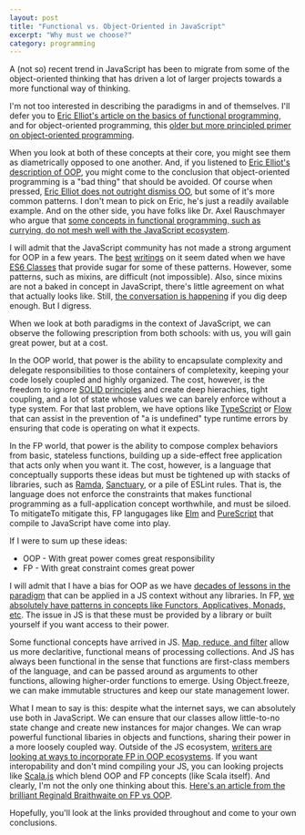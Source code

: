 ```yaml
---
layout: post
title: "Functional vs. Object-Oriented in JavaScript"
excerpt: "Why must we choose?"
category: programming
---
```


A (not so) recent trend in JavaScript has been to migrate from some of the object-oriented thinking that has driven a lot of larger projects towards a more functional way of thinking.

I'm not too interested in describing the paradigms in and of themselves. I'll defer you to [Eric Elliot's article on the basics of functional programming](https://medium.com/javascript-scene/master-the-javascript-interview-what-is-functional-programming-7f218c68b3a0), and for object-oriented programming, this [older but more principled primer on object-oriented programming](http://journals.ecs.soton.ac.uk/java/tutorial/java/objects/index.html).

When you look at both of these concepts at their core, you might see them as diametrically opposed to one another. And, if you listened to [Eric Elliot's description of OOP](https://medium.com/javascript-scene/the-two-pillars-of-javascript-ee6f3281e7f3), you might come to the conclusion that object-oriented programming is a "bad thing" that should be avoided. Of course when pressed, [Eric Elliot does not outright dismiss OO](https://medium.com/@_ericelliott/in-my-opinion-functional-and-object-oriented-programming-can-complement-each-other-1a6a5f06d4a7), but some of it's more common patterns. I don't mean to pick on Eric, he's just a readily available example. And on the other side, you have folks like Dr. Axel Rauschmayer who argue that [some concepts in functional programming, such as currying, do not mesh well with the JavaScript ecosystem](http://2ality.com/2017/11/currying-in-js.html).

I will admit that the JavaScript community has not made a strong argument for OOP in a few years. The [best](http://eloquentjavascript.net/06_object.html) [writings](https://addyosmani.com/resources/essentialjsdesignpatterns/book/) on it seem dated when we have [ES6 Classes](https://developer.mozilla.org/en-US/docs/Web/JavaScript/Reference/Classes) that provide sugar for some of these patterns. However, some patterns, such as mixins, are difficult (not impossible). Also, since mixins are not a baked in concept in JavaScript, there's little agreement on what that actually looks like. Still, [the conversation is happening](http://raganwald.com/2015/12/23/super-considered-hmmmful.html) if you dig deep enough. But I digress.

When we look at both paradigms in the context of JavaScript, we can observe the following prescription from both schools: with us, you will gain great power, but at a cost.

In the OOP world, that power is the ability to encapsulate complexity and delegate responsibilities to those containers of completexity, keeping your code losely coupled and highly organized. The cost, however, is the freedom to ignore [SOLID principles](<https://en.wikipedia.org/wiki/SOLID_(object-oriented_design)>) and create deep hierachies, tight coupling, and a lot of state whose values we can barely enforce without a type system. For that last problem, we have options like [TypeScript](https://www.typescriptlang.org/) or [Flow](https://flow.org/) that can assist in the prevention of "a is undefined" type runtime errors by ensuring that code is operating on what it expects.

In the FP world, that power is the ability to compose complex behaviors from basic, stateless functions, building up a side-effect free application that acts only when you want it. The cost, however, is a language that conceptually supports these ideas but must be tightened up with stacks of libraries, such as [Ramda](http://ramdajs.com/), [Sanctuary](https://sanctuary.js.org/), or a pile of ESLint rules. That is, the language does not enforce the constraints that makes functional programming as a full-application concept worthwhile, and must be siloed. To mitigateTo mitigate this, FP langugages like [Elm](http://elm-lang.org/) and [PureScript](http://www.purescript.org/) that compile to JavaScript have come into play.

If I were to sum up these ideas:

- OOP - With great power comes great responsibility
- FP - With great constraint comes great power

I will admit that I have a bias for OOP as we have [decades of lessons in the paradigm](https://martinfowler.com/eaaCatalog/) that can be applied in a JS context without any libraries. In FP, [we absolutely have patterns in concepts like Functors, Applicatives, Monads, etc](http://adit.io/posts/2013-04-17-functors,_applicatives,_and_monads_in_pictures.html). The issue in JS is that these must be provided by a library or built yourself if you want access to their power.

Some functional concepts have arrived in JS. [Map, reduce, and filter](https://danmartensen.svbtle.com/javascripts-map-reduce-and-filter) allow us more declaritive, functional means of processing collections. And JS has always been functional in the sense that functions are first-class members of the language, and can be passed around as arguments to other functions, allowing higher-order functions to emerge. Using Object.freeze, we can make immutable structures and keep our state management lower.

What I mean to say is this: despite what the internet says, we can absolutely use both in JavaScript. We can ensure that our classes allow little-to-no state change and create new instances for major changes. We can wrap powerful functional libaries in objects and functions, sharing their power in a more loosely coupled way. Outside of the JS ecosystem, [writers are looking at ways to incorporate FP in OOP ecosystems](http://www.jot.fm/issues/issue_2009_09/article5.pdf). If you want interopability and don't mind compiling your JS, you can looking projects like [Scala.js](https://www.scala-js.org/) which blend OOP and FP concepts (like Scala itself). And clearly, I'm not the only one thinking about this. [Here's an article from the brilliant Reginald Braithwaite on FP vs OOP](http://raganwald.com/2013/04/08/functional-vs-OOP.html).

Hopefully, you'll look at the links provided throughout and come to your own conclusions.
